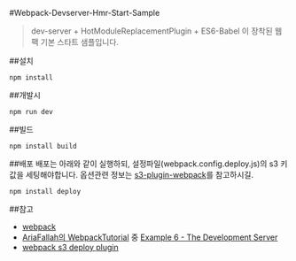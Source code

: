 #Webpack-Devserver-Hmr-Start-Sample
> dev-server + HotModuleReplacementPlugin + ES6-Babel 이 장착된 웹팩 기본 스타트 샘플입니다.

##설치
```
npm install
```

##개발시
```
npm run dev
```

##빌드
```
npm install build
```

##배포
배포는 아래와 같이 실행하되, 설정파일(webpack.config.deploy.js)의 s3 키값을 세팅해야합니다. 옵션관련 정보는 [s3-plugin-webpack](https://github.com/MikaAK/s3-plugin-webpack)를 참고하시길.
```
npm install deploy
```

##참고
- [webpack](http://webpack.github.io/)
- [AriaFallah의  WebpackTutorial](https://github.com/AriaFallah/WebpackTutorial/tree/master/part1) 중 [Example 6 - The Development Server](https://github.com/AriaFallah/WebpackTutorial/tree/master/part1/example)
- [webpack s3 deploy plugin](https://github.com/MikaAK/s3-plugin-webpack)
